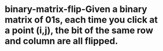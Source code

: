 # binary-matrix-flip-Given a binary matrix of 01s, each time you click at a point (i,j), the bit of the same row and column are all flipped.
